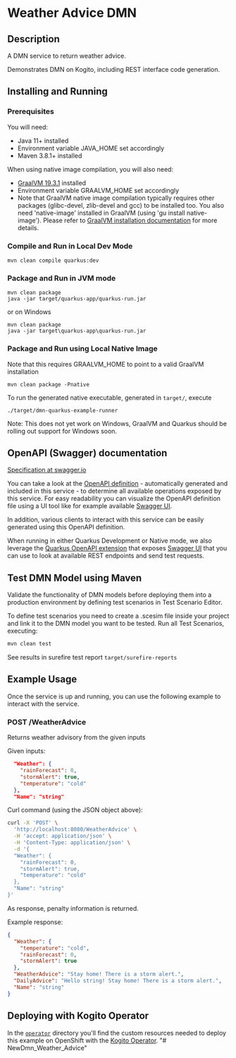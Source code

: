 # Weather Advice DMN

## Description

A  DMN service to return weather advice.

Demonstrates DMN on Kogito, including REST interface code generation.

## Installing and Running

### Prerequisites

You will need:
  - Java 11+ installed
  - Environment variable JAVA_HOME set accordingly
  - Maven 3.8.1+ installed

When using native image compilation, you will also need:
  - [GraalVM 19.3.1](https://github.com/oracle/graal/releases/tag/vm-19.3.1) installed
  - Environment variable GRAALVM_HOME set accordingly
  - Note that GraalVM native image compilation typically requires other packages (glibc-devel, zlib-devel and gcc) to be installed too.  You also need 'native-image' installed in GraalVM (using 'gu install native-image'). Please refer to [GraalVM installation documentation](https://www.graalvm.org/docs/reference-manual/aot-compilation/#prerequisites) for more details.

### Compile and Run in Local Dev Mode

```
mvn clean compile quarkus:dev
```

### Package and Run in JVM mode

```
mvn clean package
java -jar target/quarkus-app/quarkus-run.jar
```

or on Windows

```
mvn clean package
java -jar target\quarkus-app\quarkus-run.jar
```

### Package and Run using Local Native Image
Note that this requires GRAALVM_HOME to point to a valid GraalVM installation

```
mvn clean package -Pnative
```

To run the generated native executable, generated in `target/`, execute

```
./target/dmn-quarkus-example-runner
```

Note: This does not yet work on Windows, GraalVM and Quarkus should be rolling out support for Windows soon.

## OpenAPI (Swagger) documentation
[Specification at swagger.io](https://swagger.io/docs/specification/about/)

You can take a look at the [OpenAPI definition](http://localhost:8080/openapi?format=json) - automatically generated and included in this service - to determine all available operations exposed by this service. For easy readability you can visualize the OpenAPI definition file using a UI tool like for example available [Swagger UI](https://editor.swagger.io).

In addition, various clients to interact with this service can be easily generated using this OpenAPI definition.

When running in either Quarkus Development or Native mode, we also leverage the [Quarkus OpenAPI extension](https://quarkus.io/guides/openapi-swaggerui#use-swagger-ui-for-development) that exposes [Swagger UI](http://localhost:8080/swagger-ui/) that you can use to look at available REST endpoints and send test requests.

## Test DMN Model using Maven

Validate the functionality of DMN models before deploying them into a production environment by defining test scenarios in Test Scenario Editor. 

To define test scenarios you need to create a .scesim file inside your project and link it to the DMN model you want to be tested. Run all Test Scenarios, executing:

```sh
mvn clean test
```
See results in surefire test report `target/surefire-reports` 

## Example Usage

Once the service is up and running, you can use the following example to interact with the service.

### POST /WeatherAdvice
Returns weather advisory from the given inputs 

Given inputs:

```json
  "Weather": {
    "rainForecast": 0,
    "stormAlert": true,
    "temperature": "cold"
  },
  "Name": "string"
```

Curl command (using the JSON object above):

```sh
curl -X 'POST' \
  'http://localhost:8080/WeatherAdvice' \
  -H 'accept: application/json' \
  -H 'Content-Type: application/json' \
  -d '{
  "Weather": {
    "rainForecast": 0,
    "stormAlert": true,
    "temperature": "cold"
  },
  "Name": "string"
}'
```

As response, penalty information is returned.

Example response:

```json
{
  "Weather": {
    "temperature": "cold",
    "rainForecast": 0,
    "stormAlert": true
  },
  "WeatherAdvice": "Stay home! There is a storm alert.",
  "DailyAdvice": "Hello string! Stay home! There is a storm alert.",
  "Name": "string"
}
```

## Deploying with Kogito Operator

In the [`operator`](operator) directory you'll find the custom resources needed to deploy this example on OpenShift with the [Kogito Operator](https://docs.jboss.org/kogito/release/latest/html_single/#chap_kogito-deploying-on-openshift).
"# NewDmn_Weather_Advice" 
